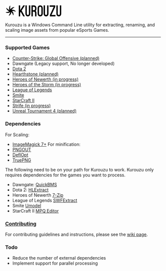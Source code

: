 ![Kurouzu Logo](Graphics/Logo/logo.png "Kurouzu Logo")

Kurouzu is a Windows Command Line utility for extracting, renaming, and scaling image assets from popular eSports Games.

* * *
### Supported Games

* [Counter-Strike: Global Offensive (planned)](http://www.counter-strike.net/ "Counter-Strike: Global Offensive")
* Dawngate (Legacy support, No longer developed)
* [Dota 2](http://www.dota2.com/ "Dota 2")
* [Hearthstone (planned)](http://www.battle.net/hearthstone/ "Hearthstone")
* [Heroes of Newerth (in progress)](http://www.heroesofnewerth.com/?home "Heroes of Newerth")
* [Heroes of the Storm (in progress)](http://www.battle.net/heroes/ "Heroes of the Storm")
* [League of Legends](http://www.leagueoflegends.com/ "League of Legends")
* [Smite](http://www.hirezstudios.com/smite "Smite")
* [StarCraft II](http://www.battle.net/sc2/ "StarCraft II")
* [Strife (in progress)](https://strife.com/ "Strife")
* [Unreal Tournament 4 (planned)](https://www.unrealtournament.com/ "Unreal Tournament 4")

### Dependencies

For Scaling:
* [ImageMagick 7+](http://www.imagemagick.org/download/binaries/ "ImageMagick")
For minification:
* [PNGOUT](http://advsys.net/ken/utils.htm "PNGOUT")
* [DeflOpt](https://chocolatey.org/packages/DeflOpt "DeflOpt")
* [TruePNG](http://x128.ho.ua/pngutils.html "TruePNG")

The following need to be on your path for Kurouzu to work. Kurouzu only requires dependencies for the games you want to process.

* Dawngate: [QuickBMS](http://aluigi.altervista.org/quickbms.htm/ "QuickBMS")
* Dota 2: [HLExtract](http://nemesis.thewavelength.net/index.php?p=35 "HLExtract")
* Heroes of Newerth [7-Zip](http://www.7-zip.org/ "7-Zip")
* League of Legends [SWFExtract](http://www.swftools.org/ "SWFExtract")
* Smite [Umodel](http://www.gildor.org/en/projects/umodel "Umodel")
* StarCraft II [MPQ Editor](http://www.zezula.net/en/mpq/download.html "MPQ Editor")

### [Contributing](https://github.com/Briles/Kurouzu/wiki/Contributing)

For contributing guidelines and instructions, please see the [wiki page](https://github.com/Briles/Kurouzu/wiki/Contributing).

### Todo

* Reduce the number of external dependencies
* Implement support for parallel processing
